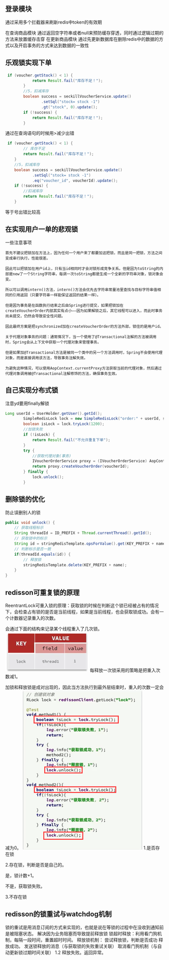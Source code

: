 ## 登录模块
通过采用多个拦截器来刷新redis中token的有效期

在查询商品模块 通过返回空字符串或者null来预防缓存穿透，同时通过逻辑过期的方法来放置缓存击穿
在更新商品模块 通过先更新数据库在删除redis中的数据的方式以及开启事务的方式来达到数据的一致性

## 乐观锁实现下单
~~~ java
 if (voucher.getStock() < 1) {
            return Result.fail("库存不足！");
        }
        //5，扣减库存
        boolean success = seckillVoucherService.update()
                .setSql("stock= stock -1")
                .gt("stock", 0).update();
        if (!success) {
            return Result.fail("库存不足！");
        }
~~~
通过在查询语句的时候用>减少出错
```java
 if (voucher.getStock() < 1) {
        // 库存不足
        return Result.fail("库存不足！");
    }
    //5，扣减库存
    boolean success = seckillVoucherService.update()
            .setSql("stock= stock -1")
            .eq("voucher_id", voucherId).update();
    if (!success) {
        //扣减库存
        return Result.fail("库存不足！");
    }
```
等于号出错比较高

 ## 在实现用户一单的悲观锁
一些注意事项
```
首先不建议把锁加在方法上，因为任何一个用户来了都要加这把锁，而且是同一把锁，方法之间变成串行执行，性能很差。

因此可以把锁加在用户id上，只有当id相同时才会对锁形成竞争关系。但是因为toString的内部是new了一个String字符串，每调一次toString都是生成一个全新的字符串对象，锁对象会变。

所以可以调用intern()方法，intern()方法会优先去字符串常量池里查找与目标字符串值相同的引用返回（只要字符串一样能保证返回的结果一样）。

但是因为事务是在函数执行结束之后由Spring进行提交，如果把锁加在createVoucherOrder内部其实有点小——因为如果解锁之后，其它线程可以进入，而此时事务尚未提交，仍然会导致安全性问题。

因此最终方案是把synchronized加在createVoucherOrder的方法外部，锁住的是用户id。

关于代理对象事务的问题：通常情况下，当一个使用了@Transactional注解的方法被调用时，Spring会从上下文中获取一个代理对象来管理事务。

但是如果加@Transactional方法是被同一个类中的另一个方法调用时，Spring不会使用代理对象，而是直接调用该方法，导致事务注解失效。

为避免这种情况，可以使用AopContext.currentProxy方法获取当前的代理对象，然后通过代理对象调用被@Transactional注解修饰的方法，确保事务生效。
```

## 自己实现分布式锁
注意yd要用finally解锁
~~~ java
Long userId = UserHolder.getUser().getId();
        SimpleRedisLock lock = new SimpleRedisLock("order:" + userId, stringRedisTemplate);
        boolean isLock = lock.tryLock(1200);
        //加锁失败
        if (!isLock) {
            return Result.fail("不允许重复下单");
        }
        try {
            //获取代理对象(事务)
            IVoucherOrderService proxy = (IVoucherOrderService) AopContext.currentProxy();
            return proxy.createVoucherOrder(voucherId);
        } finally {
            lock.unlock();
        }
~~~

## 删除锁的优化
防止误删别人的锁
```java
public void unlock() {
    // 获取线程标示
    String threadId = ID_PREFIX + Thread.currentThread().getId();
    // 获取锁中的标示
    String id = stringRedisTemplate.opsForValue().get(KEY_PREFIX + name);
    // 判断标示是否一致
    if(threadId.equals(id)) {
        // 释放锁
        stringRedisTemplate.delete(KEY_PREFIX + name);
    }
}
```

## redisson可重复锁的原理
ReentrantLock可重入锁的原理：获取锁的时候在判断这个锁已经被占有的情况下，会检查占有锁的是否是当前线程，如果是当前线程，也会获取锁成功。会有一个计数器记录重入的次数。

会通过下面的结构来记录某个线程重入了几次锁。
<img src="./imgs/eea32ff800d3a767432ed5eab8407e56.png">
每释放一次锁采用的策略是把重入次数减1。

加锁和释放锁是成对出现的，因此当方法执行到最外层结束时，重入的次数一定会减为0。
<img src="./imgs/bb2ef325cd16b9a76c3bca8617e9cec4.png">
1.是否存在锁

2.存在锁，判断是否是自己的。

是，锁计数+1。

不是，获取锁失败。

3.不存在锁

## redisson的锁重试与watchdog机制
锁的重试是用消息订阅的方式来实现的，也就是说在等锁的过程中在没收到通知前是被阻塞状态。
解决因为业务阻塞而导致提前释放锁
锁超时释放：利用看门狗机制，每隔一段时间，重置超时时间。
释放锁机制：
尝试释放锁，判断是否成功
    释放成功。
        发送锁释放的消息（与获取锁的失败重试关联）
    取消看门狗机制（与自动更新锁过期时间关联）
        1.2 释放失败。返回异常。
